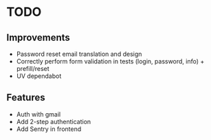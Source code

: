 # TODO

## Improvements

- Password reset email translation and design
- Correctly perform form validation in tests (login, password, info) + prefill/reset
- UV dependabot

## Features

- Auth with gmail
- Add 2-step authentication
- Add Sentry in frontend
